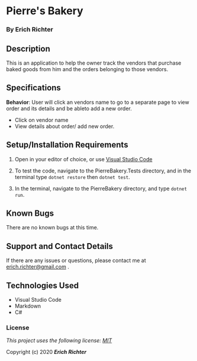 # Pierre's Bakery

### By Erich Richter

## Description

This is an application to help the owner track the vendors that purchase baked goods from him and the orders belonging to those vendors.

## Specifications

**Behavior**: User will click an vendors name to go to a separate page to view order and its details and be ableto add a new order.
  * Click on vendor name
  * View details about order/ add new order.





## Setup/Installation Requirements

1. Open in your editor of choice, or use [Visual Studio Code](https://code.visualstudio.com/)

2. To test the code, navigate to the PierreBakery.Tests directory, and in the terminal type `dotnet restore` then `dotnet test`.

2. In the terminal, navigate to the PierreBakery directory, and type `dotnet run`.

## Known Bugs

There are no known bugs at this time.

## Support and Contact Details

If there are any issues or questions, please contact me at erich.richter@gmail.com .

## Technologies Used

*  Visual Studio Code
*  Markdown
*  C#


### License

*This project uses the following license: [MIT](https://opensource.org/licenses/MIT)*

Copyright (c) 2020  **_Erich Richter_**